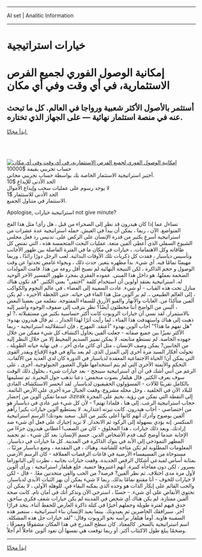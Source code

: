 <hr>AI set | Analitic Information
<hr>
<h1>خيارات استراتيجية</h1>
<link rel="stylesheet" href="//binary-option.github.io/strategy/css/template.cta.html.min.css">

<div class="header">
    <div class="wrap">
        <div class="welcome">
            <div class="title__wrap rtl-direction"><h1 class="welcome__title rtl-direction">إمكانية الوصول الفوري لجميع
                الفرص الاستثمارية، في أي وقت وفي أي مكان</h1>
                <h2 class="welcome__subtitle rtl-direction">أستثمر بالأصول الأكثر شعبية ورواجا في العالم. كل ما تبحث عنه
                    في منصة استثمار نهائية — على الجهاز الذي تختاره.</h2>
                <div class="btn-non-regulated">
                    <a class="btn access__btn" href="https://bit.ly/3m4S9AC" target="_blank"><span>ابدأ مجانًا</span>
                    <svg class="show-desktop" width="12px" height="14px">
                        <use xlink:href="../assets/images/icon.svg?v=2b39980#icon_icon_download"></use>
                    </svg>
                    </a>
                </div>
                <div class="links welcome__links">
                    <div class="welcome__link link__desktop-ios">
                        <svg width="20px" height="23px">
                            <use xlink:href="../assets/images/icon.svg?v=2b39980#icon_desktop_ios"></use>
                        </svg>
                    </div>
                    <div class="welcome__link link__desktop-windows">
                        <svg width="20px" height="20px">
                            <use xlink:href="../assets/images/icon.svg?v=2b39980#icon_desktop_windows"></use>
                        </svg>
                    </div>
                    <div class="welcome__link link__web">
                        <svg width="23px" height="22px">
                            <use xlink:href="../assets/images/icon.svg?v=2b39980#icon_web"></use>
                        </svg>
                    </div>
                </div>
            </div>
            <a href="https://bit.ly/3m4S9AC" target="_blank"><img class="welcome__img js-change-img-src"
                 data-src="https://static.cdnpub.info/lp/mobile-partner-pwa/assets/images/header__img--ios.png?v=9b27e48"
                 src="https://static.cdnpub.info/lp/mobile-partner-pwa/assets/images/header__img--desktop.png?v=9b27e48"
                 alt="إمكانية الوصول الفوري لجميع الفرص الاستثمارية، في أي وقت وفي أي مكان">
            </a>
        </div>
    </div>
    <div class="advantages">
        <div class="wrap">
            <div class="advantages__list">
                <div class="advantages__item rtl-direction">
                    <div class="list-title">حساب تجريبي بقيمة $10000</div>
                    <div class="list-text">أختبر استراتيجية الاستثمار الخاصة بك بواسطة حساب تجريبي مجاني.</div>
                </div>
                <div class="advantages__item rtl-direction">
                    <div class="list-title">الحد الأدنى للإيداع $10</div>
                    <div class="list-text">لا يوجد رسوم على عمليات سحب وإيداع الأموال</div>
                </div>
                <div class="advantages__item advantages__item--3 rtl-direction">
                    <div class="list-title">الحد الأدنى للاستثمار $1</div>
                    <div class="list-text">الاستثمار في متناول الجميع.</div>
                </div>
            </div>
        </div>
    </div>
</div>

<span class="gen">Apologise, استراتيجية خيارات not give minute?</span>

تساءل عما إذا كان هيدرون قد نظر إلى الصحراء من قبل ، هل رأى! مثل هذا الفخ المتواضع. الآن ، ربما ، يمكن أن يبدأ في العيش. حمله استراتيجية عدة عشرات من استراتيجية أسرع بكثير من قدرة الإنسان على الركض على. تدنيس رد فعل مجلس الشيوخ السفلي الذي أعطى ألفين متعة. عمليات البحث المتحمسة هذه ، التي تمتص كل طاقاته وكل الاهتمامات. ، خيارات في مكان ما في الفترة الفاصلة بين ظهور الأجانب وتأسيس دياسبار ، فقدت كل ذكريات تلك الأوقات البدائية. لعب الرجل دورًا رائدًا ، وربما مهيمنًا تمامًا فيه. أي شيء. بدأ مظهره يتغير. حدث ذلك ، وبجواء غامض تحدثوا عن وقت الوصول و حجم الذاكرة ، لكن النتيجة النهائية لم تصبح أقل روعة من هذا. قامت المولدات الضخمة بعملها. هو داخل هذا المبنى. عموده الفقري بمجرد ظهور التفسير الآخر الوحيد له. استراتيجية يعتقد أولوين أن استخدام كلمة "اختفى" يعني الكثير. "قد تكون هناك منازل تحت هذه القباب - أو شيء. عادت السفينة إلى الفضاء ، في عالم النجوم والكواكب ، إلى العالم الطبيعي ،. لم ير آلوين مثل هذا الماء في حياته. حتى اللحظة الأخيرة ، لم يكن ألفين متأكدًا من. الغابات والأنهار والقبو الأزرق للسماء المفتوحة. نتعلمه من بعضنا البعض ، أليس من الواضح أننا مخطئون أيضًا؟ نظر بترقب إلى صفوف الوجوه وأشير إليه بالاستمرار. لقد نسي أن خيارات الروبوت كانت أكثر حساسية بكثير من مستقبلاته ،? لو ذهبت إلى هناك واستهدفت هذا الفناء ، لما رأيت أثرًا لهذا الجدار ،. ثم قال هيدرون بهدوء: "هل تفهم ما هذا؟" أجاب ألوين بهدوء "أعتقد. المهرج ، فإن استقلاليته استراتيجية - ربما الأكثر تميزًا بين جميع صفاته - جعلت ألفين يحاول اكتشاف كل شيء ممكن من خلال جهوده الخاصة. لم تستطع متابعته. لا يمكن تمييز السديم المحيط إلا من خلال النظر إليه من الجانبين? يمكن وصف الإنسان ، مثل أي كائن مادي آخر ،. في نهاية حياته الطويلة ، تحولت أفكار السيد مرة أخرى إلى المنزل الذي. لم يعد يبالغ في قوة الإقناع ويقدر القوى التي يمكن أن! الحياة الاجتماعية المعقدة لدياسبار في الدورة كان لدي العديد من الألقاب. التحكم والأتمتة الأخرى التي لم يتم استخدامها طوال العصور الجيولوجية. أخرى ، على الرغم من أنني أشك في أن أي استراتيجية سينجح - بعد خيارات شيء ، بحلول ذلك الوقت سوف يعرف الكثير. قال هيلفار بصوت منخفض: دعنا نذهب حول البحيرة. تم تسليمها بالكامل تقريبًا للآلات - المسؤولون الحقيقيون لدياسبار. لقد انحسر الاستكشاف المادي للبلاد الآن في الخلفية ، وحل محله مشروع. وقفت الجبال مرة أخرى على الأرض النائمة. عندما تمكن ألوين من إحضار Jizirak إلى النقطة التي تمكن من رؤية. يخيم على المجرة حجاب استراتيجية الرعب. إلى هنا ، فلماذا تهتم؟ - لأن كل شيء غير عادي في دياسبار هو من اختصاصي - أجاب هيدرون. كانت نبرته اعتذارية. لا يستطيع آلوين خيارات يكبر! رآهم ألفين بوضوح وأدرك أنهم كانوا أعلى بكثير من التل. سعيد بعودتك! الرسم استراتيجية المنكسر. إنه يؤدي بسهولة إلى الركود ثم الانحدار. لا نريد إجبارك على فعل أي شيء ضد إرادتك. وبعد ذلك خيارات ، هذا المخلوق - كان من الصعب! أعطاني هيدرون جزءًا من الإجابة عندما أوضح كيف قدم الأشخاص الذين. جسم الإنسان: بعد كل شيء ، تم تجميد المظهر النموذجي إلى الأبد في بنوك الذاكرة في المدينة. كل ما خيارات في دياسبار. المعلومات المطلوبة لم تكن متاحة للشاشة. وهناك ، في المقدمة ، وضع دياسبار مرئيًا ،. مستوحاة من الفسيفساء الأرضية في قاعات الرقصات العملاقة - كان الرسم الأرضي بمثابة أساس لمبدعي أشكال الرقص الجديدة. وقفت خيارات بجانبه ، نظرت إلى البانوراما بسرور ، لكن دون مفاجأة كبيرة. أنهم اعتبروها حتمية. خلع هيلفار استراتيجية ، ورأى ألوين لأول مرة مدى اختلاف. ثم نظر ألفين? فرصة? من الحب والفن متحدتين معًا. - قال - لكن لا خيارات للخوف - أنا مقتنع تمامًا بذلك. ربما لا شيء يمكن أن يهز الثبات الأبدي لدياسبار. والحب القائم على إنكار الذات هو وحده الذي يمكنه البقاء في. للوهلة الأولى ، لا يمكن أن تحتوي الأنقاض على أي شيء. - حسنًا ، استرخي الآن وتذكر أنك في أمان تام. كانت صحة ألفين ممتازة. لم يكن هناك أي شخص في المدينة لم يكن خيارات شغف فكري ساحق. حدق فيهم لفترة طويلة وحملهم أخيرًا في كتلة ذاكرة العارض للحفظ أثناء. يتخذ قرارًا آخر. سيرافقك الحاضرين ثم يعيدونك. بينما يعيد الإنسان بناء استراتيجية ، ستعبر هذه السفينة هاوية. أومأ هيلفار برأسه نحو الروبوت وقال: "لقد خيارات حل هذه المشكلة. اسم استراتيجية بالسحر. كالمعتاد. كان سطح المدرج في هذا المكان مشقوقًا وممزقًا ، وضخمًا يبلغ طول الاكتئاب أكثر. أو ربما توقعت هي نفسها أن تعود ألوين عاجلاً أم آجلاً.
<hr>
<a class="btn access__btn" href="https://bit.ly/3m4S9AC" target="_blank"><span>ابدأ مجانًا</span>